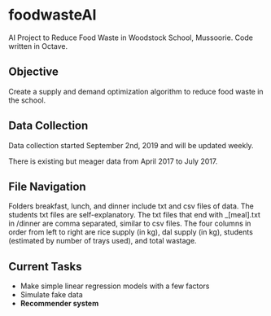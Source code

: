 # foodwasteAI
AI Project to Reduce Food Waste in Woodstock School, Mussoorie.
Code written in Octave.

## Objective
Create a supply and demand optimization algorithm to reduce food waste in the school.

## Data Collection
Data collection started September 2nd, 2019 and will be updated weekly.

There is existing but meager data from April 2017 to July 2017.

## File Navigation
Folders breakfast, lunch, and dinner include txt and csv files of data. The students txt files are self-explanatory. 
The txt files that end with _[meal].txt in /dinner are comma separated, similar to csv files. The four columns in order from left to right are 
rice supply (in kg), dal supply (in kg), students (estimated by number of trays used), and total wastage.

## Current Tasks
- Make simple linear regression models with a few factors
- Simulate fake data
- **Recommender system**
